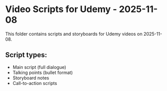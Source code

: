 # Video Scripts for Udemy - 2025-11-08

This folder contains scripts and storyboards for Udemy videos on 2025-11-08.

## Script types:
- Main script (full dialogue)
- Talking points (bullet format)
- Storyboard notes
- Call-to-action scripts

